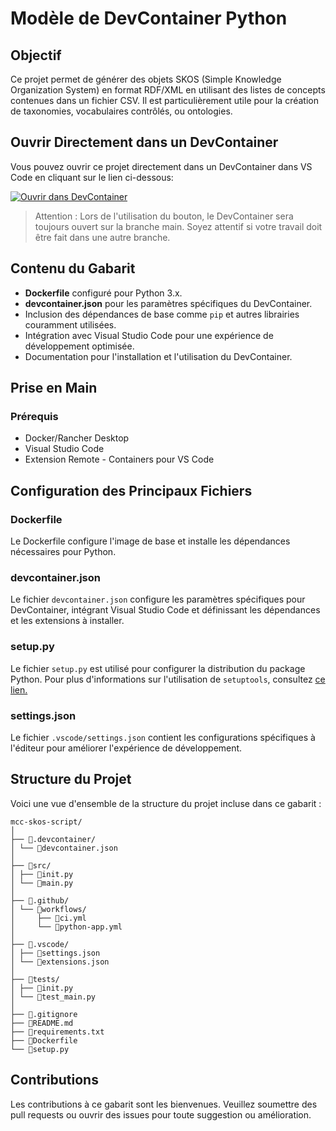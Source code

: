 # Modèle de DevContainer Python

## Objectif

Ce projet permet de générer des objets SKOS (Simple Knowledge Organization System) en format RDF/XML en utilisant des listes de concepts contenues dans un fichier CSV. Il est particulièrement utile pour la création de taxonomies, vocabulaires contrôlés, ou ontologies.

## Ouvrir Directement dans un DevContainer

Vous pouvez ouvrir ce projet directement dans un DevContainer dans VS Code en cliquant sur le lien ci-dessous:

[![Ouvrir dans DevContainer](https://img.shields.io/static/v1?label=Open%20in%20Dev%20%20Container&message=Open&color=blue&logo=visualstudiocode)](https://vscode.dev/redirect?url=vscode://ms-vscode-remote.remote-containers/cloneInVolume?url=https://github.com/thalleslimasys/MCC-SKOS-script)

> Attention : Lors de l'utilisation du bouton, le DevContainer sera toujours ouvert sur la branche main. Soyez attentif si votre travail doit être fait dans une autre branche.

## Contenu du Gabarit

- **Dockerfile** configuré pour Python 3.x.
- **devcontainer.json** pour les paramètres spécifiques du DevContainer.
- Inclusion des dépendances de base comme `pip` et autres librairies couramment utilisées.
- Intégration avec Visual Studio Code pour une expérience de développement optimisée.
- Documentation pour l'installation et l'utilisation du DevContainer.

## Prise en Main

### Prérequis

- Docker/Rancher Desktop
- Visual Studio Code
- Extension Remote - Containers pour VS Code

## Configuration des Principaux Fichiers

### Dockerfile

Le Dockerfile configure l'image de base et installe les dépendances nécessaires pour Python.

### devcontainer.json

Le fichier `devcontainer.json` configure les paramètres spécifiques pour DevContainer, intégrant Visual Studio Code et définissant les dépendances et les extensions à installer.

### setup.py

Le fichier `setup.py` est utilisé pour configurer la distribution du package Python. Pour plus d'informations sur l'utilisation de `setuptools`, consultez
[ce lien.](https://setuptools.pypa.io/en/latest/userguide/quickstart.html)

### settings.json

Le fichier `.vscode/settings.json` contient les configurations spécifiques à l'éditeur pour améliorer l'expérience de développement.

## Structure du Projet

Voici une vue d'ensemble de la structure du projet incluse dans ce gabarit :

``` shell
mcc-skos-script/
│
├── 📁.devcontainer/
│ └── 📄devcontainer.json
│
├── 📁src/
│ ├── 📄init.py
│ └── 📄main.py
│
├── 📁.github/
│ └── 📁workflows/
│     ├── 📄ci.yml
│     └── 📄python-app.yml
│
├── 📁.vscode/
│ ├── 📄settings.json
│ └── 📄extensions.json
│
├── 📁tests/
│ ├── 📄init.py
│ └── 📄test_main.py
│
├── 📄.gitignore
├── 📄README.md
├── 📄requirements.txt
├── 📄Dockerfile
└── 📄setup.py
```

## Contributions

Les contributions à ce gabarit sont les bienvenues. Veuillez soumettre des pull requests ou ouvrir des issues pour toute suggestion ou amélioration.
